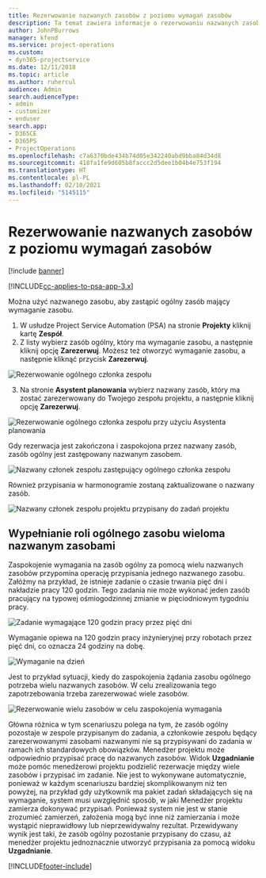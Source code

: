 ```yaml
---
title: Rezerwowanie nazwanych zasobów z poziomu wymagań zasobów
description: Ta temat zawiera informacje o rezerwowaniu nazwanych zasobów na potrzeby ogólnego wymagania zasobu.
author: JohnPBurrows
manager: kfend
ms.service: project-operations
ms.custom:
- dyn365-projectservice
ms.date: 12/11/2018
ms.topic: article
ms.author: ruhercul
audience: Admin
search.audienceType:
- admin
- customizer
- enduser
search.app:
- D365CE
- D365PS
- ProjectOperations
ms.openlocfilehash: c7a6370bde434b74d05e342240abd9bba84d34d8
ms.sourcegitcommit: 418fa1fe9d605b8faccc2d5dee1b04b4e753f194
ms.translationtype: HT
ms.contentlocale: pl-PL
ms.lasthandoff: 02/10/2021
ms.locfileid: "5145115"
---
```

# <a name="book-named-resources-from-resource-requirements"></a>Rezerwowanie nazwanych zasobów z poziomu wymagań zasobów

[!include [banner](../includes/psa-now-project-operations.md)]

[!INCLUDE[cc-applies-to-psa-app-3.x](../includes/cc-applies-to-psa-app-3x.md)]

Można użyć nazwanego zasobu, aby zastąpić ogólny zasób mający wymaganie zasobu.

1. W usłudze Project Service Automation (PSA) na stronie **Projekty** kliknij kartę **Zespół**.
2. Z listy wybierz zasób ogólny, który ma wymaganie zasobu, a następnie kliknij opcję **Zarezerwuj**. Możesz też otworzyć wymaganie zasobu, a następnie kliknąć przycisk **Zarezerwuj**.


![Rezerwowanie ogólnego członka zespołu](media/RM-how-to-14.png)


3. Na stronie **Asystent planowania** wybierz nazwany zasób, który ma zostać zarezerwowany do Twojego zespołu projektu, a następnie kliknij opcję **Zarezerwuj**.

![Rezerwowanie ogólnego członka zespołu przy użyciu Asystenta planowania](media/RM-how-to-15.png)

Gdy rezerwacja jest zakończona i zaspokojona przez nazwany zasób, zasób ogólny jest zastępowany nazwanym zasobem.

![Nazwany członek zespołu zastępujący ogólnego członka zespołu](media/RM-how-to-16.png)

Również przypisania w harmonogramie zostaną zaktualizowane o nazwany zasób.

![Nazwany członek zespołu projektu przypisany do zadań projektu](media/RM-how-to-17.png)

## <a name="fulfill-a-generic-resource-with-multiple-named-resources"></a>Wypełnianie roli ogólnego zasobu wieloma nazwanym zasobami
Zaspokojenie wymagania na zasób ogólny za pomocą wielu nazwanych zasobów przypomina operację przypisania jednego nazwanego zasobu. Załóżmy na przykład, że istnieje zadanie o czasie trwania pięć dni i nakładzie pracy 120 godzin. Tego zadania nie może wykonać jeden zasób pracujący na typowej ośmiogodzinnej zmianie w pięciodniowym tygodniu pracy. 

![Zadanie wymagające 120 godzin pracy przez pięć dni](media/RM-how-to-21.png)

Wymaganie opiewa na 120 godzin pracy inżynieryjnej przy robotach przez pięć dni, co oznacza 24 godziny na dobę.

![Wymaganie na dzień](media/RM-how-to-22.png)

Jest to przykład sytuacji, kiedy do zaspokojenia żądania zasobu ogólnego potrzeba wielu nazwanych zasobów. W celu zrealizowania tego zapotrzebowania trzeba zarezerwować wiele zasobów.

![Rezerwowanie wielu zasobów w celu zaspokojenia wymagania](media/RM-how-to-23.png)

Główna różnica w tym scenariuszu polega na tym, że zasób ogólny pozostaje w zespole przypisanym do zadania, a członkowie zespołu będący zarezerwowanymi zasobami nazwanymi nie są przypisywani do zadania w ramach ich standardowych obowiązków. Menedżer projektu może odpowiednio przypisać pracę do nazwanych zasobów. Widok **Uzgadnianie** może pomóc menedżerowi projektu podzielić rezerwacje między wiele zasobów i przypisać im zadanie. Nie jest to wykonywane automatycznie, ponieważ w każdym scenariuszu bardziej skomplikowanym niż ten powyżej, na przykład gdy użytkownik ma pakiet zadań składających się na wymaganie, system musi uwzględnić sposób, w jaki Menedżer projektu zamierza dokonywać przypisań. Ponieważ system nie jest w stanie zrozumieć zamierzeń, założenia mogą być inne niż zamierzania i może wystąpić nieprawidłowy lub nieprzewidywalny rezultat. Przewidywany wynik jest taki, że zasób ogólny pozostanie przypisany do czasu, aż menedżer projektu jednoznacznie utworzyć przypisania za pomocą widoku **Uzgadnianie**.




[!INCLUDE[footer-include](../includes/footer-banner.md)]